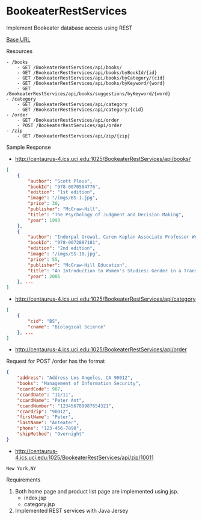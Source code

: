 # BookeaterRestServices
Implement Bookeater database access using REST

[Base URL](http://centaurus-4.ics.uci.edu:1025/)

Resources
```
- /books
    - GET /BookeaterRestServices/api/books/ 
    - GET /BookeaterRestServices/api/books/byBookId/{id} 
    - GET /BookeaterRestServices/api/books/byCategory/{cid} 
    - GET /BookeaterRestServices/api/books/byKeyword/{word} 
    - GET /BookeaterRestServices/api/books/suggestions/byKeyword/{word}
- /category
    - GET /BookeaterRestServices/api/category 
    - GET /BookeaterRestServices/api/category/{cid} 
- /order
    - GET /BookeaterRestServices/api/order 
    - POST /BookeaterRestServices/api/order 
- /zip
    - GET /BookeaterRestServices/api/zip/{zip}

```

Sample Response
- http://centaurus-4.ics.uci.edu:1025/BookeaterRestServices/api/books/
``` json
[
    {
        "author": "Scott Plous",
        "bookId": "978-0070504776",
        "edition": "1st edition",
        "image": "/imgs/BS-1.jpg",
        "price": 30,
        "publisher": "McGraw-Hill",
        "title": "The Psychology of Judgment and Decision Making",
        "year": 1993
    },
    {
        "author": "Inderpal Grewal, Caren Kaplan Associate Professor Women & Gender",
        "bookId": "978-0072887181",
        "edition": "2nd edition",
        "image": "/imgs/SS-10.jpg",
        "price": 55,
        "publisher": "McGraw-Hill Education",
        "title": "An Introduction to Women's Studies: Gender in a Transnational World",
        "year": 2005
    }, ...
]
```

- http://centaurus-4.ics.uci.edu:1025/BookeaterRestServices/api/category
``` json
[
    {
        "cid": "BS",
        "cname": "Biological Science"
    }, ...
]
```

- http://centaurus-4.ics.uci.edu:1025/BookeaterRestServices/api/order

Request for POST /order has the format 
``` json
{
    "address": "Address Los Angeles, CA 90012",
    "books": "Management of Information Security",
    "ccardCode": 987,
    "ccardDate": "11/11",
    "ccardName": "Peter Ant",
    "ccardNumber": "123456789987654321",
    "ccardZip": "90012",
    "firstName": "Peter",
    "lastName": "Anteater",
    "phone": "123-456-7890",
    "shipMethod": "Overnight"
}
```

- http://centaurus-4.ics.uci.edu:1025/BookeaterRestServices/api/zip/10011
```text
New York,NY
```

Requirements
1. Both home page and product list page are implemented using jsp.
    - index.jsp
    - category.jsp
2. Implemented REST services with Java Jersey